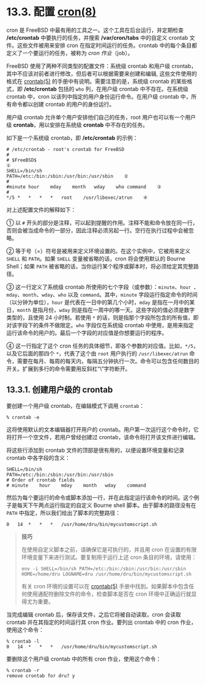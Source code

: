 # 13.3. 配置 [cron(8)](https://www.freebsd.org/cgi/man.cgi?query=cron&sektion=8&format=html)

cron 是 FreeBSD 中最有用的工具之一。这个工具在后台运行，并定期检查 **/etc/crontab** 中要执行的任务，并搜索 **/var/cron/tabs** 中的自定义 crontab 文件。这些文件被用来安排 cron 在指定时间运行的任务。crontab 中的每个条目都定义了一个要运行的任务，被称为 *cron 作业*（job）。

FreeBSD 使用了两种不同类型的配置文件：系统级 crontab 和用户级 crontab，其中不应该对前者进行修改，但后者可以根据需要来创建和编辑, 这些文件使用的格式在 [crontab(5)](https://www.freebsd.org/cgi/man.cgi?query=crontab&sektion=5&format=html) 的手册中有说明。需要注意的是，系统级 crontab 的某些格式，即 **/etc/crontab** 包括的 `who` 列，在用户级 crontab 中不存在。在系统级 crontab 中，cron 以该列中指定的用户身份运行命令。在用户级 crontab 中，所有命令都以创建 crontab 的用户的身份运行。

用户级 crontab 允许单个用户安排他们自己的任务，root 用户也可以有一个用户级 **crontab**，用以安排在系统级 **crontab** 中不存在的任务。

如下是一个系统级 crontab，即 **/etc/crontab** 的示例：

```
# /etc/crontab - root's crontab for FreeBSD
#
# $FreeBSD$
①
SHELL=/bin/sh 
PATH=/etc:/bin:/sbin:/usr/bin:/usr/sbin    ②
#
#minute	hour	mday	month	wday	who	command    ③
#
*/5	*	*	*	*	root	/usr/libexec/atrun    ④ 
```

对上述配置文件的解释如下：

① 以 `#` 开头的部分是注释，可以起到提醒的作用。注释不能和命令放在同一行，否则会被当成命令的一部分，因此注释必须另起一行。空行在执行过程中会被忽略。

② 等于号（=）符号是被用来定义环境设置的。在这个实例中，它被用来定义 `SHELL` 和 `PATH`。如果 `SHELL` 变量被省略的话，cron 将会使用默认的 Bourne Shell；如果 `PATH` 被省略的话，当你运行某个程序或脚本时，将必须给定其完整路径。

③ 这一行定义了系统级 crontab 所使用的七个字段（或参数）：`minute`、`hour `、`mday`、`month`、`wday`、`who` 以及 `command`。其中，`minute` 字段运行指定命令的时间（以分钟为单位），`hour` 是代表在一日中的第几个小时，`mday` 是指在一月中的某日，`month` 是指月份，`wday` 则是指在一周中的哪一天。这些字段的值必须是数字类型的，且使用 24 小时制。若使用 `*` 的话，则是指那个字段所包含的所有值，即对该字段下的条件不做限定。`who` 字段仅在系统级 crontab 中使用，是用来指定运行该命令的用户的。最后一个字段的对应值是你想要运行的程序。

④ 这一行指定了这个 cron 任务的具体细节，即各个参数的对应值。比如，`*/5`，以及它后面的那四个 `*`，代表了这个由 `root` 用户执行的 `/usr/libexec/atrun` 命令，需要在每月、每周的每天内，每隔五分钟执行一次。命令可以包含任何数目的开关。扩展到多行的命令需要用反斜杠“\\”字符断开。

## 13.3.1. 创建用户级的 crontab

要创建一个用户级 crontab，在编辑模式下调用 `crontab`：

```
% crontab -e
```

这将使用默认的文本编辑器打开用户的 crontab。用户第一次运行这个命令时，它将打开一个空文件，若用户曾经创建过 crontab，该命令将打开该文件进行编辑。

将这些行添加到 crontab 文件的顶部是很有用的，以便设置环境变量和记录 crontab 中各字段的含义：

```
SHELL=/bin/sh
PATH=/etc:/bin:/sbin:/usr/bin:/usr/sbin
# Order of crontab fields
# minute	hour	mday	month	wday	command
```

然后为每个要运行的命令或脚本添加一行，并在此指定运行该命令的时间。这个例子是每天下午两点运行指定的自定义 Bourne shell 脚本。由于脚本的路径没有在 `PATH` 中指定，所以我们给出了脚本的完整路径：

```
0	14	*	*	*	/usr/home/dru/bin/mycustomscript.sh
```

> **技巧**
>
> 在使用自定义脚本之前，请确保它是可执行的，并且用 cron 在设置的有限环境变量下来进行测试。要复制用于运行上述 cron 条目的环境，请使用：
>
> ```
> env -i SHELL=/bin/sh PATH=/etc:/bin:/sbin:/usr/bin:/usr/sbin HOME=/home/dru LOGNAME=dru /usr/home/dru/bin/mycustomscript.sh
> ```
>
> 有关 cron 环境的设置可以在 [crontab(5)](https://www.freebsd.org/cgi/man.cgi?query=crontab&sektion=5&format=html) 手册中找到。如果脚本中包含任何使用通配符删除文件的命令，检查脚本是否在 cron 环境中正确运行就显得尤为重要。

当完成编辑 crontab 后，保存该文件，之后它将被自动读取，cron 会读取 crontab 并在其指定的时间运行其 cron 作业。要列出 crontab 中的 cron 作业，使用这个命令：

```
% crontab -l
0	14	*	*	*	/usr/home/dru/bin/mycustomscript.sh
```

要删除这个用户级 crontab 中的所有 cron 作业，使用这个命令：

```
% crontab -r
remove crontab for dru? y
```

